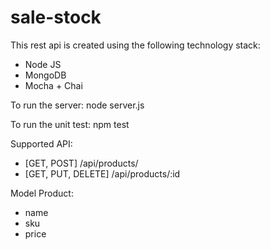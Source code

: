 # sale-stock

This rest api is created using the following technology stack:
- Node JS
- MongoDB
- Mocha + Chai

To run the server: node server.js

To run the unit test: npm test

Supported API: 
- [GET, POST] /api/products/ 
- [GET, PUT, DELETE] /api/products/:id 

Model Product:
- name
- sku
- price
